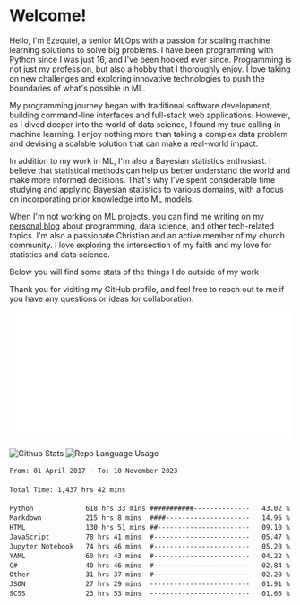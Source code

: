 # Welcome!

Hello, I'm Ezequiel, a senior MLOps with a passion for scaling machine learning solutions to solve big problems. I have been programming with Python since I was just 16, and I've been hooked ever since. Programming is not just my profession, but also a hobby that I thoroughly enjoy. I love taking on new challenges and exploring innovative technologies to push the boundaries of what's possible in ML.

My programming journey began with traditional software development, building command-line interfaces and full-stack web applications. However, as I dived deeper into the world of data science, I found my true calling in machine learning. I enjoy nothing more than taking a complex data problem and devising a scalable solution that can make a real-world impact.

In addition to my work in ML, I'm also a Bayesian statistics enthusiast. I believe that statistical methods can help us better understand the world and make more informed decisions. That's why I've spent considerable time studying and applying Bayesian statistics to various domains, with a focus on incorporating prior knowledge into ML models.

When I'm not working on ML projects, you can find me writing on my [personal blog](https://elc.github.io) about programming, data science, and other tech-related topics. I'm also a passionate Christian and an active member of my church community. I love exploring the intersection of my faith and my love for statistics and data science.

Below you will find some stats of the things I do outside of my work

Thank you for visiting my GitHub profile, and feel free to reach out to me if you have any questions or ideas for collaboration.

![RSS Feed](metrics.plugin.rss.svg)

![Github Stats](https://github-readme-stats.vercel.app/api?username=elc&show_icons=true&theme=gruvbox&border_radius=20&include_all_commits=true&count_private=true&card_width=450) ![Repo Language Usage](https://github-readme-stats.vercel.app/api/top-langs?username=elc&show_icons=true&theme=gruvbox&border_radius=20&include_all_commits=true&count_private=true&layout=compact&langs_count=5&card_width=400)


<!--START_SECTION:waka-->

```txt
From: 01 April 2017 - To: 10 November 2023

Total Time: 1,437 hrs 42 mins

Python             618 hrs 33 mins ###########--------------   43.02 %
Markdown           215 hrs 8 mins  ####---------------------   14.96 %
HTML               130 hrs 51 mins ##-----------------------   09.10 %
JavaScript         78 hrs 41 mins  #------------------------   05.47 %
Jupyter Notebook   74 hrs 46 mins  #------------------------   05.20 %
YAML               60 hrs 43 mins  #------------------------   04.22 %
C#                 40 hrs 46 mins  #------------------------   02.84 %
Other              31 hrs 37 mins  #------------------------   02.20 %
JSON               27 hrs 29 mins  -------------------------   01.91 %
SCSS               23 hrs 53 mins  -------------------------   01.66 %
```

<!--END_SECTION:waka-->
